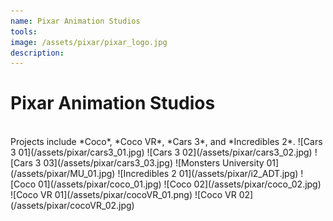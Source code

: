 ```yaml
---
name: Pixar Animation Studios
tools: 
image: /assets/pixar/pixar_logo.jpg
description:
---
```


# Pixar Animation Studios
<br>
Projects include *Coco*, *Coco VR*, *Cars 3*, and *Incredibles 2*.
![Cars 3 01](/assets/pixar/cars3_01.jpg)
![Cars 3 02](/assets/pixar/cars3_02.jpg)
![Cars 3 03](/assets/pixar/cars3_03.jpg)
![Monsters University 01](/assets/pixar/MU_01.jpg)
![Incredibles 2 01](/assets/pixar/i2_ADT.jpg)
![Coco 01](/assets/pixar/coco_01.jpg)
![Coco 02](/assets/pixar/coco_02.jpg)
![Coco VR 01](/assets/pixar/cocoVR_01.png)
![Coco VR 02](/assets/pixar/cocoVR_02.jpg)